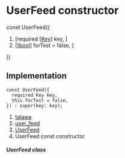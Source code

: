 
<div>

# UserFeed constructor

</div>


const UserFeed({

1.  [required
    [[Key](https://api.flutter.dev/flutter/foundation/Key-class.html)]
    key, ]
2.  [[[bool](https://api.flutter.dev/flutter/dart-core/bool-class.html)]
    forTest = false,
    ]

})



## Implementation

``` language-dart
const UserFeed({
  required Key key,
  this.forTest = false,
}) : super(key: key);
```







1.  [talawa](../../index.html)
2.  [user_feed](../../views_after_auth_screens_profile_user_feed/)
3.  [UserFeed](../../views_after_auth_screens_profile_user_feed/UserFeed-class.html)
4.  UserFeed const constructor

##### UserFeed class







